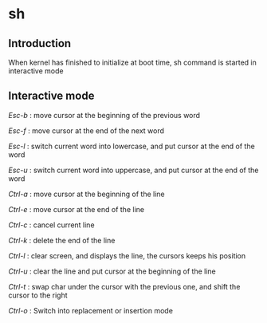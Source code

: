 # sh

## Introduction

When kernel has finished to initialize at boot time, sh command is started in interactive mode

## Interactive mode

*Esc-b* : move cursor at the beginning of the previous word

*Esc-f* : move cursor at the end of the next word

*Esc-l* : switch current word into lowercase, and put cursor at the end of the word

*Esc-u* : switch current word into uppercase, and put cursor at the end of the word

*Ctrl-a* : move cursor at the beginning of the line

*Ctrl-e* : move cursor at the end of the line

*Ctrl-c* : cancel current line

*Ctrl-k* : delete the end of the line

*Ctrl-l* : clear screen, and displays the line, the cursors keeps his position

*Ctrl-u* : clear the line and put cursor at the beginning of the line

*Ctrl-t* : swap char under the cursor with the previous one, and shift the cursor to the right

*Ctrl-o* : Switch into replacement or insertion mode
